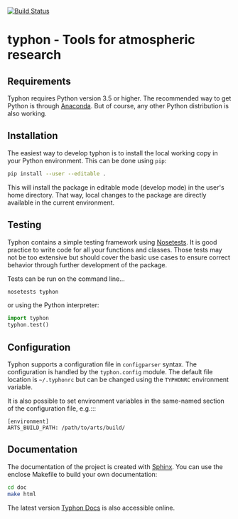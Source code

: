 [![Build Status](https://travis-ci.org/lkluft/typhon.svg?branch=master)](https://travis-ci.org/lkluft/typhon)

# typhon - Tools for atmospheric research

## Requirements
Typhon requires Python version 3.5 or higher. The recommended way to get Python
is through [Anaconda]. But of course, any other Python distribution is also
working.

## Installation
The easiest way to develop typhon is to install the local working copy in your
Python environment. This can be done using ``pip``:
```bash
pip install --user --editable .
```

This will install the package in editable mode (develop mode) in the user's
home directory. That way, local changes to the package are directly available
in the current environment.

## Testing
Typhon contains a simple testing framework using [Nosetests]. It is good
practice to write code for all your functions and classes. Those tests may not
be too extensive but should cover the basic use cases to ensure correct
behavior through further development of the package.

Tests can be run on the command line...
```bash
nosetests typhon
```
or using the Python interpreter:
```python
import typhon
typhon.test()
```

## Configuration
Typhon supports a configuration file in ``configparser`` syntax. The
configuration is handled by the ``typhon.config`` module. The default file
location is ``~/.typhonrc`` but can be changed using the ``TYPHONRC``
environment variable.

It is also possible to set environment variables in the same-named
section of the configuration file, e.g.:::

    [environment]
    ARTS_BUILD_PATH: /path/to/arts/build/

## Documentation
The documentation of the project is created with [Sphinx]. You can use the
enclose Makefile to build your own documentation:
```bash
cd doc
make html
```

The latest version [Typhon Docs] is also accessible online.

[Sphinx]: www.sphinx-doc.org
[Anaconda]: https://www.continuum.io/downloads
[Typhon Docs]: https://radiativetransfer.org/misc/typhon/doc-trunk
[Nosetests]: http://nose.readthedocs.io/
